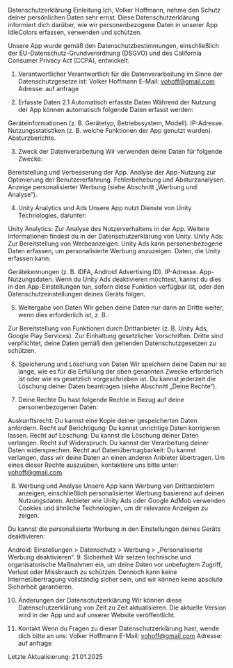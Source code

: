 Datenschutzerklärung
Einleitung
Ich, Volker Hoffmann, nehme den Schutz deiner persönlichen Daten sehr ernst. 
Diese Datenschutzerklärung informiert dich darüber, wie wir personenbezogene Daten in unserer App IdleColors erfassen, verwenden und schützen.

Unsere App wurde gemäß den Datenschutzbestimmungen, einschließlich der EU-Datenschutz-Grundverordnung (DSGVO) und des California Consumer Privacy Act (CCPA), entwickelt.

1. Verantwortlicher
Verantwortlich für die Datenverarbeitung im Sinne der Datenschutzgesetze ist: Volker Hoffmann
E-Mail: vohoff@gmail.com
Adresse: auf anfrage

2. Erfasste Daten
2.1 Automatisch erfasste Daten
Während der Nutzung der App können automatisch folgende Daten erfasst werden:

Geräteinformationen (z. B. Gerätetyp, Betriebssystem, Modell).
IP-Adresse.
Nutzungsstatistiken (z. B. welche Funktionen der App genutzt wurden).
Absturzberichte.


3. Zweck der Datenverarbeitung
Wir verwenden deine Daten für folgende Zwecke:

Bereitstellung und Verbesserung der App.
Analyse der App-Nutzung zur Optimierung der Benutzererfahrung.
Fehlerbehebung und Absturzanalysen.
Anzeige personalisierter Werbung (siehe Abschnitt „Werbung und Analyse“).

4. Unity Analytics und Ads
Unsere App nutzt Dienste von Unity Technologies, darunter:

Unity Analytics: Zur Analyse des Nutzerverhaltens in der App.
Weitere Informationen findest du in der Datenschutzerklärung von Unity.
Unity Ads: Zur Bereitstellung von Werbeanzeigen. Unity Ads kann personenbezogene Daten erfassen, um personalisierte Werbung anzuzeigen.
Daten, die Unity erfassen kann:

Gerätekennungen (z. B. IDFA, Android Advertising ID).
IP-Adresse.
App-Nutzungsdaten.
Wenn du Unity Ads deaktivieren möchtest, kannst du dies in den App-Einstellungen tun, sofern diese Funktion verfügbar ist, oder den Datenschutzeinstellungen deines Geräts folgen.

5. Weitergabe von Daten
Wir geben deine Daten nur dann an Dritte weiter, wenn dies erforderlich ist, z. B.:

Zur Bereitstellung von Funktionen durch Drittanbieter (z. B. Unity Ads, Google Play Services).
Zur Einhaltung gesetzlicher Vorschriften.
Dritte sind verpflichtet, deine Daten gemäß den geltenden Datenschutzgesetzen zu schützen.

6. Speicherung und Löschung von Daten
Wir speichern deine Daten nur so lange, wie es für die Erfüllung der oben genannten Zwecke erforderlich ist oder wie es gesetzlich vorgeschrieben ist. Du kannst jederzeit die Löschung deiner Daten beantragen (siehe Abschnitt „Deine Rechte“).

7. Deine Rechte
Du hast folgende Rechte in Bezug auf deine personenbezogenen Daten:

Auskunftsrecht: Du kannst eine Kopie deiner gespeicherten Daten anfordern.
Recht auf Berichtigung: Du kannst unrichtige Daten korrigieren lassen.
Recht auf Löschung: Du kannst die Löschung deiner Daten verlangen.
Recht auf Widerspruch: Du kannst der Verarbeitung deiner Daten widersprechen.
Recht auf Datenübertragbarkeit: Du kannst verlangen, dass wir deine Daten an einen anderen Anbieter übertragen.
Um eines dieser Rechte auszuüben, kontaktiere uns bitte unter: vohoff@gmail.com.

8. Werbung und Analyse
Unsere App kann Werbung von Drittanbietern anzeigen, einschließlich personalisierter Werbung basierend auf deinen Nutzungsdaten. Anbieter wie Unity Ads oder Google AdMob verwenden Cookies und ähnliche Technologien, um dir relevante Anzeigen zu zeigen.

Du kannst die personalisierte Werbung in den Einstellungen deines Geräts deaktivieren:

Android: Einstellungen > Datenschutz > Werbung > „Personalisierte Werbung deaktivieren“.
9. Sicherheit
Wir setzen technische und organisatorische Maßnahmen ein, um deine Daten vor unbefugtem Zugriff, Verlust oder Missbrauch zu schützen. Dennoch kann keine Internetübertragung vollständig sicher sein, und wir können keine absolute Sicherheit garantieren.

10. Änderungen der Datenschutzerklärung
Wir können diese Datenschutzerklärung von Zeit zu Zeit aktualisieren. Die aktuelle Version wird in der App und auf unserer Website veröffentlicht.

11. Kontakt
Wenn du Fragen zu dieser Datenschutzerklärung hast, wende dich bitte an uns:
Volker Hoffmann
E-Mail: vohoff@gmail.com
Adresse: auf anfrage

Letzte Aktualisierung: 21.01.2025